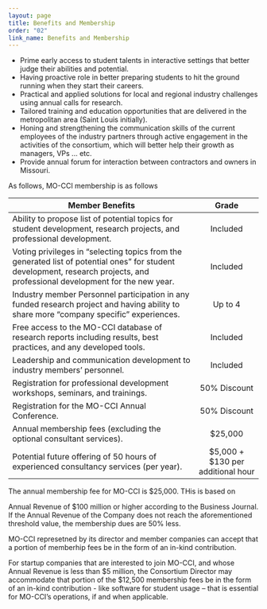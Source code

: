 ```yaml
---
layout: page
title: Benefits and Membership
order: "02"
link_name: Benefits and Membership
---
```


- Prime early access to student talents in interactive settings that better judge their abilities and potential.
- Having proactive role in better preparing students to hit the ground running when they start their careers.
- Practical and applied solutions for local and regional industry challenges using annual calls for research.
- Tailored training and education opportunities that are delivered in the metropolitan area (Saint Louis initially).
- Honing and strengthening the communication skills of the current employees of the industry partners through
active engagement in the activities of the consortium, which will better help their growth as managers, VPs ... etc.
- Provide annual forum for interaction between contractors and owners in Missouri.


As follows, MO-CCI membership is as follows

<style>
    table thead * {
        text-align:center;
    }
    table tbody tr td:last-child {
        text-align:center;
    }
</style>

<table>
<thead>
    <tr><th>Member Benefits</th><th>Grade</th></tr>
</thead>
<tbody>
    <tr>
        <td>Ability to propose list of potential topics for student development, research projects, and professional development.</td>
        <td>Included</td>
    </tr>
    <tr>
        <td>Voting privileges in “selecting topics from the generated list of potential ones” for student development, research projects, and professional development for the new year.</td>
        <td>Included</td>
    </tr>
    <tr>
        <td>Industry member Personnel participation in any funded research project and having ability to share more “company specific” experiences.</td>
        <td>Up to 4</td>
    </tr>
    <tr>
        <td>Free access to the MO-CCI database of research reports including results, best practices, and any developed tools.</td>
        <td>Included</td>
    </tr>
    <tr>
        <td>Leadership and communication development to industry members’ personnel.</td>
        <td>Included</td>
    </tr>
    <tr>
        <td>Registration for professional development workshops, seminars, and trainings.</td>
        <td>50% Discount</td>
    </tr>
    <tr>
        <td>Registration for the MO-CCI Annual Conference.</td>
        <td>50% Discount</td>
    </tr>
    <tr>
        <td>Annual membership fees (excluding the optional consultant services).</td>
        <td>$25,000</td>
    </tr>
    <tr>
        <td>Potential future offering of 50 hours of experienced consultancy services (per year).</td>
        <td>$5,000 + $130 per additional hour</td>
    </tr>
</tbody>
</table>

<p>
The annual membership fee for MO-CCI is $25,000. THis is based on 

 Annual Revenue of $100 million or higher according to the Business Journal. If the Annual Revenue of the Company does not reach the aforementioned threshold value, the membership dues are 50% less. 

MO-CCI represetned by its director and member companies can accept that a portion of memberhip fees be in the form of an in-kind contribution.

For startup companies that are interested to join MO-CCI, and whose Annual Revenue is less than $5 million, the Consortium Director may accommodate that portion of the $12,500 membership fees be in the form of an in-kind contribution - like software for student usage – that is essential for MO-CCI’s operations, if and when applicable.
</p>